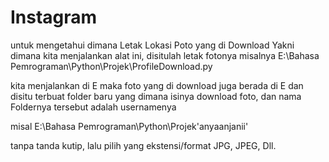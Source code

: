 # Instagram

untuk mengetahui dimana Letak Lokasi Poto yang di Download
Yakni dimana kita menjalankan alat ini, disitulah letak fotonya
misalnya E:\Bahasa Pemrograman\Python\Projek\ProfileDownload.py

kita menjalankan di E maka foto yang di download juga berada di E
dan disitu terbuat folder baru yang dimana isinya download foto, dan nama Foldernya tersebut adalah
usernamenya

misal E:\Bahasa Pemrograman\Python\Projek\'anyaanjanii'

tanpa tanda kutip, lalu pilih yang ekstensi/format JPG, JPEG, Dll.
